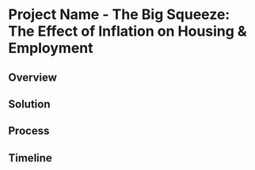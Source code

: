 # Project Name - The Big Squeeze: The Effect of Inflation on Housing & Employment

## Overview

## Solution

## Process

## Timeline